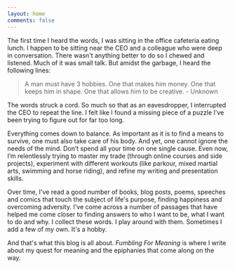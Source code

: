 ```yaml
---
layout: home
comments: false
---
```


The first time I heard the words, I was sitting in the office cafeteria eating lunch. I happen to be sitting near the CEO and a colleague who were deep in conversation. There wasn't anything better to do so I chewed and listened. Much of it was small talk. But amidst the garbage, I heard the following lines:

> A man must have 3 hobbies. One that makes him money. One that keeps him in shape. One that allows him to be creative. - Unknown

The words struck a cord. So much so that as an eavesdropper, I interrupted the CEO to repeat the line. I felt like I found a missing piece of a puzzle I've been trying to figure out for far too long. 

Everything comes down to balance. As important as it is to find a means to survive, one must also take care of his body. And yet, one cannot ignore the needs of the mind. Don’t spend all your time on one single cause. Even now, I’m relentlessly trying to master my trade (through online courses and side projects), experiment with different workouts (like parkour, mixed martial arts, swimming and horse riding), and refine my writing and presentation skills.

Over time, I've read a good number of books, blog posts, poems, speeches and comics that touch the subject of life's purpose, finding happiness and overcoming adversity. I've come across a number of passages that have helped me come closer to finding answers to who I want to be, what I want to do and why. I collect these words. I play around with them. Sometimes I add a few of my own. It's a hobby.

And that's what this blog is all about. *Fumbling For Meaning* is where I write about my quest for meaning and the epiphanies that come along on the way. 





